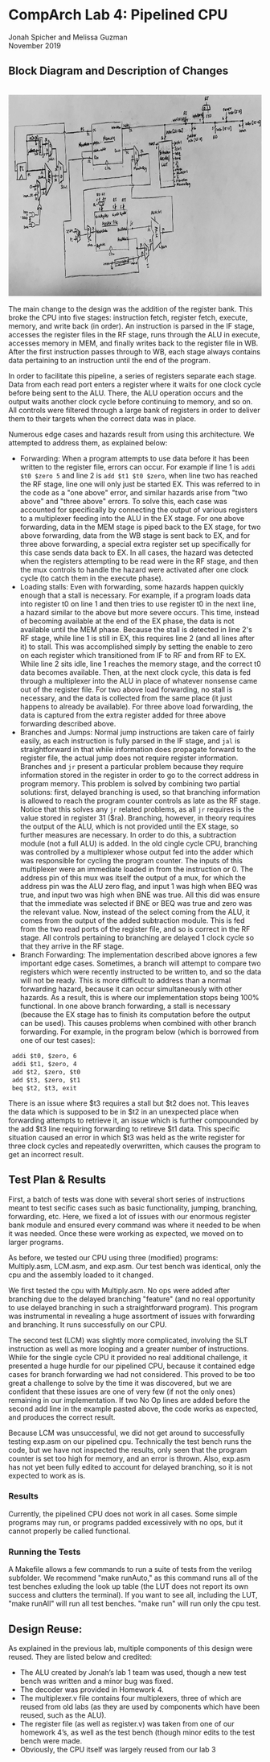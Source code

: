 # CompArch Lab 4: Pipelined CPU

Jonah Spicher and Melissa Guzman <br>
November 2019<br>

## Block Diagram and Description of Changes
<br>
<img src="CPU.jpg" width="100%" height="400">

The main change to the design was the addition of the register bank. This broke the CPU into five stages: instruction fetch, register fetch, execute, memory, and write back (in order). An instruction is parsed in the IF stage, accesses the register files in the RF stage, runs through the ALU in execute, accesses memory in MEM, and finally writes back to the register file in WB. After the first instruction passes through to WB, each stage always contains data pertaining to an instruction until the end of the program. 

In order to facilitate this pipeline, a series of registers separate each stage. Data from each read port enters a register where it waits for one clock cycle before being sent to the ALU. There, the ALU operation occurs and the output waits another clock cycle before continuing to memory, and so on. All controls were filtered through a large bank of registers in order to deliver them to their targets when the correct data was in place. 

Numerous edge cases and hazards result from using this architecture. We attempted to address them, as explained below:

 - Forwarding: When a program attempts to use data before it has been written to the register file, errors can occur. For example if line 1 is `addi $t0 $zero 5` and line 2 is `add $t1 $t0 $zero`, when line two has reached the RF stage, line one will only just be started EX. This was referred to in the code as a "one above" error, and similar hazards arise from "two above" and "three above" errors. To solve this, each case was accounted for specifically by connecting the output of various registers to a multiplexer feeding into the ALU in the EX stage. For one above forwarding, data in the MEM stage is piped back to the EX stage, for two above forwarding, data from the WB stage is sent back to EX, and for three above forwarding, a special extra register set up specifically for this case sends data back to EX. In all cases, the hazard was detected when the registers attempting to be read were in the RF stage, and then the mux controls to handle the hazard were activated after one clock cycle (to catch them in the execute phase).  
 - Loading stalls: Even with forwarding, some hazards happen quickly enough that a stall is necessary. For example, if a program loads data into register t0 on line 1 and then tries to use register t0 in the next line, a hazard similar to the above but more severe occurs. This time, instead of becoming available at the end of the EX phase, the data is not available until the MEM phase. Because the stall is detected in line 2's RF stage, while line 1 is still in EX, this requires line 2 (and all lines after it) to stall. This was accomplished simply by setting the enable to zero on each register which transitioned from IF to RF and from RF to EX. While line 2 sits idle, line 1 reaches the memory stage, and the correct t0 data becomes available. Then, at the next clock cycle, this data is fed through a multiplexer into the ALU in place of whatever nonsense came out of the register file. For two above load forwarding, no stall is necessary, and the data is collected from the same place (it just happens to already be available). For three above load forwarding, the data is captured from the extra register added for three above forwarding described above.
 - Branches and Jumps: Normal jump instructions are taken care of fairly easily, as each instruction is fully parsed in the IF stage, and `jal` is straightforward in that while information does propagate forward to the register file, the actual jump does not require register information. Branches and `jr` present a particular problem because they require information stored in the register in order to go to the correct address in program memory. This problem is solved by combining two partial solutions: first, delayed branching is used, so that branching information is allowed to reach the program counter controls as late as the RF stage. Notice that this solves any `jr` related problems, as all `jr` requires is the value stored in register 31 ($ra). Branching, however, in theory requires the output of the ALU, which is not provided until the EX stage, so further measures are necessary. In order to do this, a subtraction module (not a full ALU) is added. In the old cingle cycle CPU, branching was controlled by a multiplexer whose output fed into the adder which was responsible for cycling the program counter. The inputs of this multiplexer were an immediate loaded in from the instruction or 0. The address pin of this mux was itself the output of a mux, for which the address pin was the ALU zero flag, and input 1 was high when BEQ was true, and input two was high when BNE was true. All this did was ensure that the immediate was selected if BNE or BEQ was true and zero was the relevant value. Now, instead of the select coming from the ALU, it comes from the output of the added subtraction module. This is fed from the two read ports of the register file, and so is correct in the RF stage. All controls pertaining to branching are delayed 1 clock cycle so that they arrive in the RF stage.
 - Branch Forwarding: The implementation described above ignores a few important edge cases. Sometimes, a branch will attempt to compare two registers which were recently instructed to be written to, and so the data will not be ready. This is more difficult to address than a normal forwarding hazard, because it can occur simultaneously with other hazards. As a result, this is where our implementation stops being 100% functional. In one above branch forwarding, a stall is necessary (because the EX stage has to finish its computation before the output can be used). This causes problems when combined with other branch forwarding. For example, in the program below (which is borrowed from one of our test cases):
 ```
  addi $t0, $zero, 6 
  addi $t1, $zero, 4 
  add $t2, $zero, $t0 
  add $t3, $zero, $t1 
  beq $t2, $t3, exit
 ```
  There is an issue where $t3 requires a stall but $t2 does not. This leaves the data which is supposed to be in    $t2 in an unexpected place when forwarding attempts to retrieve it, an issue which is further compounded by the add $t3 line requiring forwarding to retireve $t1 data. This specific situation caused an error in which $t3 was held as the write register for three clock cycles and repeatedly overwritten, which causes the program to get an incorrect result. 

## Test Plan & Results

First, a batch of tests was done with several short series of instructions meant to test secific cases such as basic functionality, jumping, branching, forwarding, etc. Here, we fixed a lot of issues with our enormous register bank module and ensured every command was where it needed to be when it was needed. Once these were working as expected, we moved on to larger programs.

As before, we tested our CPU using three (modified) programs: Multiply.asm, LCM.asm, and exp.asm. Our test bench was identical, only the cpu and the assembly loaded to it changed. 

We first tested the cpu with Multiply.asm. No ops were added after branching due to the delayed branching "feature" (and no real opportunity to use delayed branching in such a straightforward program). This program was instrumental in revealing a huge assortment of issues with forwarding and branching. It runs successfully on our CPU.

The second test (LCM)  was slightly more complicated, involving the SLT instruction as well as more looping and a greater number of instructions. While for the single cycle CPU it provided no real additional challenge, it presented a huge hurdle for our pipelined CPU, because it contained edge cases for branch forwarding we had not considered. This proved to be too great a challenge to solve by the time it was discovered, but we are confident that these issues are one of very few (if not the only ones) remaining in our implementation. If two No Op lines are added before the second add line in the example pasted above, the code works as expected, and produces the correct result.

Because LCM was unsuccessful, we did not get around to successfully testing exp.asm on our pipelined cpu. Technically the test bench runs the code, but we have not inspected the results, only seen that the program counter is set too high for memory, and an error is thrown. Also, exp.asm has not yet been fully edited to account for delayed branching, so it is not expected to work as is. 

### Results
Currently, the pipelined CPU does not work in all cases. Some simple programs may run, or programs padded excessively with no ops, but it cannot properly be called functional. 

### Running the Tests
A Makefile allows a few commands to run a suite of tests from the verilog subfolder. We recommend "make runAuto," as this command runs all of the test benches exluding the look up table (the LUT does not report its own success and clutters the terminal). If you want to see all, including the LUT, "make runAll" will run all test benches. "make run" will run only the cpu test. 

## Design Reuse:
As explained in the previous lab, multiple components of this design were reused. They are listed below and credited:
- The ALU created by Jonah’s lab 1 team was used, though a new test bench was written and a minor bug was fixed. 
- The decoder was provided in Homework 4. 
- The multiplexer.v file contains four multiplexers, three of which are reused from old labs (as they are used by components which have been reused, such as the ALU).
- The register file (as well as register.v) was taken from one of our homework 4’s, as well as the test bench (though minor edits to the test bench were made.
- Obviously, the CPU itself was largely reused from our lab 3
